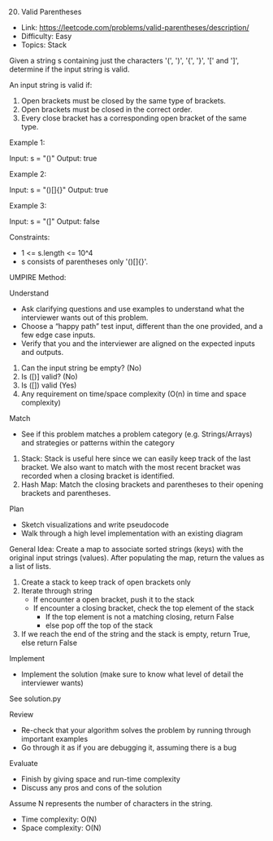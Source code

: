 20. Valid Parentheses

- Link: https://leetcode.com/problems/valid-parentheses/description/
- Difficulty: Easy
- Topics: Stack

Given a string s containing just the characters '(', ')', '{', '}', '[' and ']', determine if the input string is valid.

An input string is valid if:

1. Open brackets must be closed by the same type of brackets.
2. Open brackets must be closed in the correct order.
3. Every close bracket has a corresponding open bracket of the same type.
 

Example 1:

Input: s = "()"
Output: true

Example 2:

Input: s = "()[]{}"
Output: true

Example 3:

Input: s = "(]"
Output: false

Constraints:

- 1 <= s.length <= 10^4
- s consists of parentheses only '()[]{}'.

UMPIRE Method:

Understand

- Ask clarifying questions and use examples to understand what the interviewer wants out of this problem.
- Choose a “happy path” test input, different than the one provided, and a few edge case inputs.
- Verify that you and the interviewer are aligned on the expected inputs and outputs.

1. Can the input string be empty? (No)
2. Is ([)] valid? (No)
3. Is ([]) valid (Yes)
4. Any requirement on time/space complexity (O(n) in time and space complexity)

Match

- See if this problem matches a problem category (e.g. Strings/Arrays) and strategies or patterns within the category

1. Stack: Stack is useful here since we can easily keep track of the last bracket. We also want to match with the most recent bracket was recorded when a closing bracket is identified.
2. Hash Map: Match the closing brackets and parentheses to their opening brackets and parentheses.
 
Plan

- Sketch visualizations and write pseudocode
- Walk through a high level implementation with an existing diagram

General Idea: Create a map to associate sorted strings (keys) with the original input strings (values). After populating the map, return the values as a list of lists.

1. Create a stack to keep track of open brackets only
2. Iterate through string
    - If encounter a open bracket, push it to the stack
    - If encounter a closing bracket, check the top element of the stack
        - If the top element is not a matching closing, return False
        - else pop off the top of the stack
3. If we reach the end of the string and the stack is empty, return True, else return False

Implement

- Implement the solution (make sure to know what level of detail the interviewer wants)

See solution.py

Review

- Re-check that your algorithm solves the problem by running through important examples
- Go through it as if you are debugging it, assuming there is a bug

Evaluate

- Finish by giving space and run-time complexity
- Discuss any pros and cons of the solution

Assume N represents the number of characters in the string.

- Time complexity: O(N)
- Space complexity: O(N)


